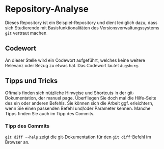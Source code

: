 # Repository-Analyse
Dieses Repository ist ein Beispiel-Repository und dient lediglich dazu, dass sich Studierende mit Basisfunktionalitäten des Versionsverwaltungssystems `git` vertraut machen.

## Codewort
An dieser Stelle wird ein Codewort aufgeführt, welches keine weitere Relevanz oder Bezug zu etwas hat. Das Codewort lautet `Augsburg`.

## Tipps und Tricks
Oftmals finden sich nützliche Hinweise und Shortcuts in der git-Dokumentation, der manuel page.
Überfliegen Sie doch mal die Hilfe-Seite des ein oder anderen Befehls. Sie können sich die Arbeit ggf. erleichtern, wenn Sie einen passenden Befehl und/oder Parameter kennen. Manche Tipps finden Sie auch im Tipp des Commits.

### Tipp des Commits
`git diff --help` zeigt die git-Dokumentation für den `git diff`-Befehl im Browser an.